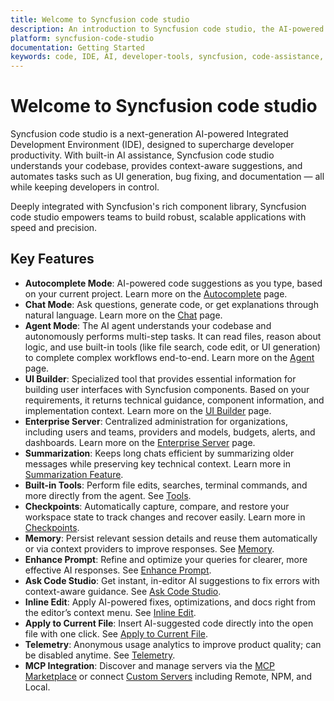 ```yaml
---
title: Welcome to Syncfusion code studio
description: An introduction to Syncfusion code studio, the AI-powered IDE by Syncfusion for enhanced developer productivity
platform: syncfusion-code-studio
documentation: Getting Started
keywords: code, IDE, AI, developer-tools, syncfusion, code-assistance, productivity, UI-generation, bug-fixing, documentation
---
```


# Welcome to Syncfusion code studio

Syncfusion code studio is a next-generation AI-powered Integrated Development Environment (IDE), designed to supercharge developer productivity. With built-in AI assistance, Syncfusion code studio understands your codebase, provides context-aware suggestions, and automates tasks such as UI generation, bug fixing, and documentation — all while keeping developers in control.

Deeply integrated with Syncfusion's rich component library, Syncfusion code studio empowers teams to build robust, scalable applications with speed and precision.

## Key Features
- **Autocomplete Mode**: AI-powered code suggestions as you type, based on your current project. Learn more on the [Autocomplete](/code-studio/features/Autocomplete) page.
- **Chat Mode**: Ask questions, generate code, or get explanations through natural language. Learn more on the [Chat](/code-studio/features/Chat) page.
- **Agent Mode**: The AI agent understands your codebase and autonomously performs multi-step tasks. It can read files, reason about logic, and use built-in tools (like file search, code edit, or UI generation) to complete complex workflows end-to-end. Learn more on the [Agent](/code-studio/features/Agent) page.
- **UI Builder**: Specialized tool that provides essential information for building user interfaces with Syncfusion components. Based on your requirements, it returns technical guidance, component information, and implementation context. Learn more on the [UI Builder](/code-studio/features/UI-Builder) page.
- **Enterprise Server**: Centralized administration for organizations, including users and teams, providers and models, budgets, alerts, and dashboards. Learn more on the [Enterprise Server](/code-studio/enterprise-server/getting-started) page.
- **Summarization**: Keeps long chats efficient by summarizing older messages while preserving key technical context. Learn more in [Summarization Feature](/code-studio/features/Summarize).
- **Built-in Tools**: Perform file edits, searches, terminal commands, and more directly from the agent. See [Tools](/code-studio/reference/configure-properties/ToolsSupport).
- **Checkpoints**: Automatically capture, compare, and restore your workspace state to track changes and recover easily. Learn more in [Checkpoints](/code-studio/features/Checkpoints).
- **Memory**: Persist relevant session details and reuse them automatically or via context providers to improve responses. See [Memory](/code-studio/features/Memory).
- **Enhance Prompt**: Refine and optimize your queries for clearer, more effective AI responses. See [Enhance Prompt](/code-studio/features/Enhanceprompt).
- **Ask Code Studio**: Get instant, in-editor AI suggestions to fix errors with context-aware guidance. See [Ask Code Studio](/code-studio/features/askcodestudio).
- **Inline Edit**: Apply AI-powered fixes, optimizations, and docs right from the editor’s context menu. See [Inline Edit](/code-studio/features/Inline).
- **Apply to Current File**: Insert AI-suggested code directly into the open file with one click. See [Apply to Current File](/code-studio/features/Applytocurrentfile).
- **Telemetry**: Anonymous usage analytics to improve product quality; can be disabled anytime. See [Telemetry](/code-studio/features/Telemetry).
- **MCP Integration**: Discover and manage servers via the [MCP Marketplace](/code-studio/reference/configure-properties/mcp/marketplace) or connect [Custom Servers](/code-studio/reference/configure-properties/mcp/customServers) including Remote, NPM, and Local.



